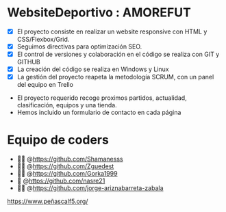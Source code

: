 # WebsiteDeportivo : AMOREFUT
- [x] El proyecto consiste en realizar un website responsive con HTML y CSS/Flexbox/Grid.
- [x] Seguimos directivas para optimización SEO.
- [x] El control de versiones y colaboración en el código se realiza con GIT y GITHUB
- [x] La creación del código se realiza en Windows y Linux
- [x] La gestión del proyecto reapeta la metodología SCRUM, con un panel del equipo en Trello 

* El proyecto requerido recoge proximos partidos, actualidad, clasificación, equipos y una tienda.
* Hemos incluido un formulario de contacto en cada página

# Equipo de coders
- :woman_student: @https://github.com/Shamanesss
- :woman_mechanic: @https://github.com/Zguedest
- :technologist: @https://github.com/Gorka1999
- :ninja: @https://github.com/nasre21
- :man_astronaut: @https://github.com/jorge-ariznabarreta-zabala

https://www.peñascalf5.org/
